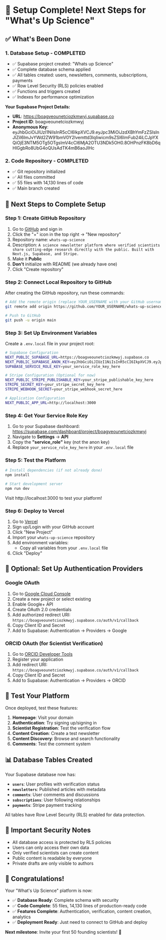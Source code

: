 # 🎉 Setup Complete! Next Steps for "What's Up Science"

## ✅ **What's Been Done**

### **1. Database Setup - COMPLETED**
- ✅ Supabase project created: "Whats up Science"
- ✅ Complete database schema applied
- ✅ All tables created: users, newsletters, comments, subscriptions, payments
- ✅ Row Level Security (RLS) policies enabled
- ✅ Functions and triggers created
- ✅ Indexes for performance optimization

**Your Supabase Project Details:**
- **URL**: https://boagveounetciozkmwyj.supabase.co
- **Project ID**: boagveounetciozkmwyj
- **Anonymous Key**: eyJhbGciOiJIUzI1NiIsInR5cCI6IkpXVCJ9.eyJpc3MiOiJzdXBhYmFzZSIsInJlZiI6ImJvYWd2ZW91bmV0Y2lvemttd3lqIiwicm9sZSI6ImFub24iLCJpYXQiOjE3NTM5OTg5OTgsImV4cCI6MjA2OTU3NDk5OH0.8OHPnzFK8bD6qHlGgbRo8UbG4oQUsAdTK4mB6aoJIHc

### **2. Code Repository - COMPLETED**
- ✅ Git repository initialized
- ✅ All files committed
- ✅ 55 files with 14,130 lines of code
- ✅ Main branch created

## 🚀 **Next Steps to Complete Setup**

### **Step 1: Create GitHub Repository**

1. Go to [GitHub](https://github.com) and sign in
2. Click the "+" icon in the top right → "New repository"
3. Repository name: `whats-up-science`
4. Description: `A science newsletter platform where verified scientists share cutting-edge research directly with the public. Built with Next.js, Supabase, and Stripe.`
5. Make it **Public**
6. **Don't** initialize with README (we already have one)
7. Click "Create repository"

### **Step 2: Connect Local Repository to GitHub**

After creating the GitHub repository, run these commands:

```bash
# Add the remote origin (replace YOUR_USERNAME with your GitHub username)
git remote add origin https://github.com/YOUR_USERNAME/whats-up-science.git

# Push to GitHub
git push -u origin main
```

### **Step 3: Set Up Environment Variables**

Create a `.env.local` file in your project root:

```bash
# Supabase Configuration
NEXT_PUBLIC_SUPABASE_URL=https://boagveounetciozkmwyj.supabase.co
NEXT_PUBLIC_SUPABASE_ANON_KEY=eyJhbGciOiJIUzI1NiIsInR5cCI6IkpXVCJ9.eyJpc3MiOiJzdXBhYmFzZSIsInJlZiI6ImJvYWd2ZW91bmV0Y2lvemttd3lqIiwicm9sZSI6ImFub24iLCJpYXQiOjE3NTM5OTg5OTgsImV4cCI6MjA2OTU3NDk5OH0.8OHPnzFK8bD6qHlGgbRo8UbG4oQUsAdTK4mB6aoJIHc
SUPABASE_SERVICE_ROLE_KEY=your_service_role_key_here

# Stripe Configuration (Optional for now)
NEXT_PUBLIC_STRIPE_PUBLISHABLE_KEY=your_stripe_publishable_key_here
STRIPE_SECRET_KEY=your_stripe_secret_key_here
STRIPE_WEBHOOK_SECRET=your_stripe_webhook_secret_here

# Application Configuration
NEXT_PUBLIC_APP_URL=http://localhost:3000
```

### **Step 4: Get Your Service Role Key**

1. Go to your Supabase dashboard: https://supabase.com/dashboard/project/boagveounetciozkmwyj
2. Navigate to **Settings** → **API**
3. Copy the **"service_role"** key (not the anon key)
4. Replace `your_service_role_key_here` in your `.env.local` file

### **Step 5: Test the Platform**

```bash
# Install dependencies (if not already done)
npm install

# Start development server
npm run dev
```

Visit http://localhost:3000 to test your platform!

### **Step 6: Deploy to Vercel**

1. Go to [Vercel](https://vercel.com)
2. Sign up/Login with your GitHub account
3. Click "New Project"
4. Import your `whats-up-science` repository
5. Add environment variables:
   - Copy all variables from your `.env.local` file
6. Click "Deploy"

## 🔧 **Optional: Set Up Authentication Providers**

### **Google OAuth**
1. Go to [Google Cloud Console](https://console.cloud.google.com)
2. Create a new project or select existing
3. Enable Google+ API
4. Create OAuth 2.0 credentials
5. Add authorized redirect URI: `https://boagveounetciozkmwyj.supabase.co/auth/v1/callback`
6. Copy Client ID and Secret
7. Add to Supabase: Authentication → Providers → Google

### **ORCID OAuth (for Scientist Verification)**
1. Go to [ORCID Developer Tools](https://orcid.org/developer-tools)
2. Register your application
3. Add redirect URI: `https://boagveounetciozkmwyj.supabase.co/auth/v1/callback`
4. Copy Client ID and Secret
5. Add to Supabase: Authentication → Providers → ORCID

## 🎯 **Test Your Platform**

Once deployed, test these features:

1. **Homepage**: Visit your domain
2. **Authentication**: Try signing up/signing in
3. **Scientist Registration**: Test the verification flow
4. **Content Creation**: Create a test newsletter
5. **Content Discovery**: Browse and search functionality
6. **Comments**: Test the comment system

## 📊 **Database Tables Created**

Your Supabase database now has:

- **`users`**: User profiles with verification status
- **`newsletters`**: Published articles with metadata
- **`comments`**: User comments and discussions
- **`subscriptions`**: User following relationships
- **`payments`**: Stripe payment tracking

All tables have Row Level Security (RLS) enabled for data protection.

## 🚨 **Important Security Notes**

- All database access is protected by RLS policies
- Users can only access their own data
- Only verified scientists can create content
- Public content is readable by everyone
- Private drafts are only visible to authors

## 🎉 **Congratulations!**

Your "What's Up Science" platform is now:
- ✅ **Database Ready**: Complete schema with security
- ✅ **Code Complete**: 55 files, 14,130 lines of production-ready code
- ✅ **Features Complete**: Authentication, verification, content creation, analytics
- ✅ **Deployment Ready**: Just need to connect to GitHub and deploy

**Next milestone**: Invite your first 50 founding scientists! 🚀 
